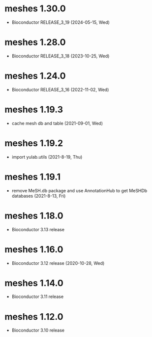# meshes 1.30.0

+ Bioconductor RELEASE_3_19 (2024-05-15, Wed)

# meshes 1.28.0

+ Bioconductor RELEASE_3_18 (2023-10-25, Wed)

# meshes 1.24.0

+ Bioconductor RELEASE_3_16 (2022-11-02, Wed)

# meshes 1.19.3

+ cache mesh db and table (2021-09-01, Wed)

# meshes 1.19.2

+ import yulab.utils (2021-8-19, Thu)

# meshes 1.19.1

+ remove MeSH.db package and use AnnotationHub to get MeSHDb databases (2021-8-13, Fri)

# meshes 1.18.0

+ Bioconductor 3.13 release

# meshes 1.16.0

+ Bioconductor 3.12 release (2020-10-28, Wed)

# meshes 1.14.0

+ Bioconductor 3.11 release

# meshes 1.12.0

+ Bioconductor 3.10 release
